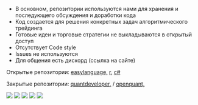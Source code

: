 * В основном, репозитории используются нами для хранения и последующего обсуждения и доработки кода
* Код создается для решения конкретных задач алгоритмического трейдинга 
* Готовые идеи и торговые стратегии не выкладываются в открытый доступ
* Отсутствует Code style
* Issues не используются
* Для общения есть дискорд (ссылка на сайте)

Открытые репозитории: 
<a href="https://github.com/Ragve-hub/EasyLanguage-code" target="">easylanguage,</a> 
<a href="https://github.com/Ragve-hub/R-code " target="">r,</a> 
<a href="https://github.com/Ragve-hub/CSharpe-code " target="">c#</a> 

Закрытые репозитории:
<a href="https://github.com/Ragve-hub/QDevelop-code" target="">quantdeveloper,</a>  / 
<a href="https://github.com/Ragve-hub/Oquant-code" target="">openquant,</a>


  ![](https://github-profile-summary-cards.vercel.app/api/cards/profile-details?username=ragve-hub&theme=default)
 ![](https://github-profile-summary-cards.vercel.app/api/cards/stats?username=ragve-hub&theme=default)
 ![](https://github-profile-summary-cards.vercel.app/api/cards/productive-time?username=ragve-hub&theme=default)
 ![](https://github-profile-summary-cards.vercel.app/api/cards/repos-per-language?username=ragve-hub&theme=default)
  ![](https://github-profile-summary-cards.vercel.app/api/cards/most-commit-language?username=ragve-hub&theme=default)


 
